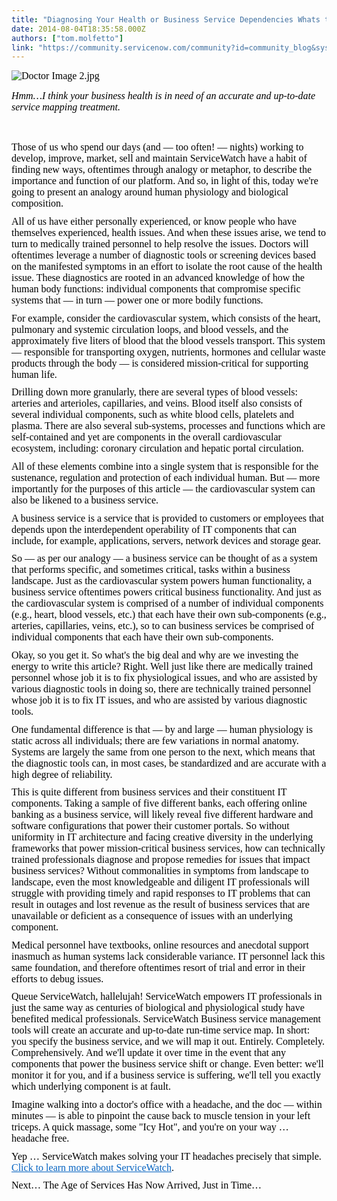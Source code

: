 ```yaml
---
title: "Diagnosing Your Health or Business Service Dependencies Whats the Difference"
date: 2014-08-04T18:35:58.000Z
authors: ["tom.molfetto"]
link: "https://community.servicenow.com/community?id=community_blog&sys_id=0a9c6ee1dbd0dbc01dcaf3231f96197a"
---
```

<p><span style="color: #000000; font-family: Calibri; font-size: 12pt;"><img  alt="Doctor Image 2.jpg" class="jive-image image-2" src="29cf1f71db185b048c8ef4621f9619d9.iix" style="height: auto;"/><br/></span></p><p><span style="color: #000000; font-family: Calibri; font-size: 12pt;"><em>Hmm…I think your business health is in need of an accurate and up-to-date service mapping treatment.</em></span></p><p><span style="color: #000000; font-family: Times New Roman; font-size: 12pt;">   </span></p><p style="margin: 0px 0px 8pt;"><span style="color: #000000; font-family: Calibri; font-size: 12pt;">Those of us who spend our days (and — too often! — nights) working to develop, improve, market, sell and maintain ServiceWatch have a habit of finding new ways, oftentimes through analogy or metaphor, to describe the importance and function of our platform. And so, in light of this, today we're going to present an analogy around human physiology and biological composition.</span><span style="color: #000000; font-family: Times New Roman; font-size: 12pt;">   </span></p><p style="margin: 0px 0px 8pt;"><span style="color: #000000; font-family: Calibri; font-size: 12pt;">All of us have either personally experienced, or know people who have themselves experienced, health issues. And when these issues arise, we tend to turn to medically trained personnel to help resolve the issues. Doctors will oftentimes leverage a number of diagnostic tools or screening devices based on the manifested symptoms in an effort to isolate the root cause of the health issue. These diagnostics are rooted in an advanced knowledge of how the human body functions: individual components that compromise specific systems that — in turn — power one or more bodily functions.</span><span style="color: #000000; font-family: Times New Roman; font-size: 12pt;">   </span></p><p style="margin: 0px 0px 8pt;"><span style="color: #000000; font-family: Calibri; font-size: 12pt;">For example, consider the cardiovascular system, which consists of the heart, pulmonary and systemic circulation loops, and blood vessels, and the approximately five liters of blood that the blood vessels transport. This system — responsible for transporting oxygen, nutrients, hormones and cellular waste products through the body — is considered mission-critical for supporting human life. </span><span style="color: #000000; font-family: Times New Roman; font-size: 12pt;">   </span></p><p style="margin: 0px 0px 8pt;"><span style="color: #000000; font-family: Calibri; font-size: 12pt;">Drilling down more granularly, there are several types of blood vessels: arteries and arterioles, capillaries, and veins. Blood itself also consists of several individual components, such as white blood cells, platelets and plasma. There are also several sub-systems, processes and functions which are self-contained and yet are components in the overall cardiovascular ecosystem, including: coronary circulation and hepatic portal circulation.</span><span style="color: #000000; font-family: Times New Roman; font-size: 12pt;">   </span></p><p style="margin: 0px 0px 8pt;"><span style="color: #000000; font-family: Calibri; font-size: 12pt;">All of these elements combine into a single system that is responsible for the sustenance, regulation and protection of each individual human. But — more importantly for the purposes of this article — the cardiovascular system can also be likened to a business service.</span><span style="color: #000000; font-family: Times New Roman; font-size: 12pt;">   </span></p><p style="margin: 0px 0px 8pt;"><span style="color: #000000; font-family: Calibri; font-size: 12pt;">A business service is a service that is provided to customers or employees that depends upon the interdependent operability of IT components that can include, for example, applications, servers, network devices and storage gear.</span><span style="color: #000000; font-family: Times New Roman; font-size: 12pt;">   </span></p><p style="margin: 0px 0px 8pt;"><span style="color: #000000; font-family: Calibri; font-size: 12pt;">So — as per our analogy — a business service can be thought of as a system that performs specific, and sometimes critical, tasks within a business landscape. Just as the cardiovascular system powers human functionality, a business service oftentimes powers critical business functionality. And just as the cardiovascular system is comprised of a number of individual components (e.g., heart, blood vessels, etc.) that each have their own sub-components (e.g., arteries, capillaries, veins, etc.), so to can business services be comprised of individual components that each have their own sub-components.</span><span style="color: #000000; font-family: Times New Roman; font-size: 12pt;">   </span></p><p style="margin: 0px 0px 8pt;"><span style="color: #000000; font-family: Calibri; font-size: 12pt;">Okay, so you get it. So what's the big deal and why are we investing the energy to write this article? Right. Well just like there are medically trained personnel whose job it is to fix physiological issues, and who are assisted by various diagnostic tools in doing so, there are technically trained personnel whose job it is to fix IT issues, and who are assisted by various diagnostic tools.</span><span style="color: #000000; font-family: Times New Roman; font-size: 12pt;">   </span></p><p style="margin: 0px 0px 8pt;"><span style="color: #000000; font-family: Calibri; font-size: 12pt;">One fundamental difference is that — by and large — human physiology is static across all individuals; there are few variations in normal anatomy. Systems are largely the same from one person to the next, which means that the diagnostic tools can, in most cases, be standardized and are accurate with a high degree of reliability. </span><span style="color: #000000; font-family: Times New Roman; font-size: 12pt;">   </span></p><p style="margin: 0px 0px 8pt;"><span style="color: #000000; font-family: Calibri; font-size: 12pt;">This is quite different from business services and their constituent IT components. Taking a sample of five different banks, each offering online banking as a business service, will likely reveal five different hardware and software configurations that power their customer portals. So without uniformity in IT architecture and facing creative diversity in the underlying frameworks that power mission-critical business services, how can technically trained professionals diagnose and propose remedies for issues that impact business services? Without commonalities in symptoms from landscape to landscape, even the most knowledgeable and diligent IT professionals will struggle with providing timely and rapid responses to IT problems that can result in outages and lost revenue as the result of business services that are unavailable or deficient as a consequence of issues with an underlying component.</span><span style="color: #000000; font-family: Times New Roman; font-size: 12pt;">   </span></p><p style="margin: 0px 0px 8pt;"><span style="color: #000000; font-family: Calibri; font-size: 12pt;">Medical personnel have textbooks, online resources and anecdotal support inasmuch as human systems lack considerable variance. IT personnel lack this same foundation, and therefore oftentimes resort of trial and error in their efforts to debug issues. </span><span style="color: #000000; font-family: Times New Roman; font-size: 12pt;">   </span></p><p style="margin: 0px 0px 8pt;"><span style="color: #000000; font-family: Calibri; font-size: 12pt;">Queue ServiceWatch, hallelujah! ServiceWatch empowers IT professionals in just the same way as centuries of biological and physiological study have benefited medical professionals. ServiceWatch Business service management tools will create an accurate and up-to-date run-time service map. In short: you specify the business service, and we will map it out. Entirely. Completely. Comprehensively. And we'll update it over time in the event that any components that power the business service shift or change. Even better: we'll monitor it for you, and if a business service is suffering, we'll tell you exactly which underlying component is at fault. </span><span style="color: #000000; font-family: Times New Roman; font-size: 12pt;">   </span></p><p style="margin: 0px 0px 8pt;"><span style="font-family: Calibri;"><span style="color: #000000; font-size: 12pt;">Imagine walking into a doctor's office with a headache, and the doc — within minutes — is able to pinpoint the cause back to muscle tension in your left triceps. </span><span style="color: #000000; font-size: 12pt;"> </span><span style="color: #000000; font-size: 12pt;">A quick massage, some "Icy Hot", and you're on your way … headache free. </span></span><span style="color: #000000; font-family: Times New Roman; font-size: 12pt;">   </span></p><p style="margin: 0px 0px 8pt;"><span style="font-family: Calibri;"><span style="color: #000000; font-size: 12pt;">Yep … ServiceWatch makes solving your IT headaches precisely that simple.</span><span style="color: #000000; font-size: 12pt;">   </span><span style="color: #0563c1; font-size: 12pt; text-decoration: underline;">Click to learn more about ServiceWatch</span><span style="color: #000000; font-size: 12pt;">.</span></span><span style="color: #000000; font-family: Times New Roman; font-size: 12pt;">   </span></p><p style="margin: 0px 0px 8pt;"><span style="color: #000000; font-family: Calibri; font-size: 12pt;">Next… The Age of Services Has Now Arrived, Just in Time… </span></p>